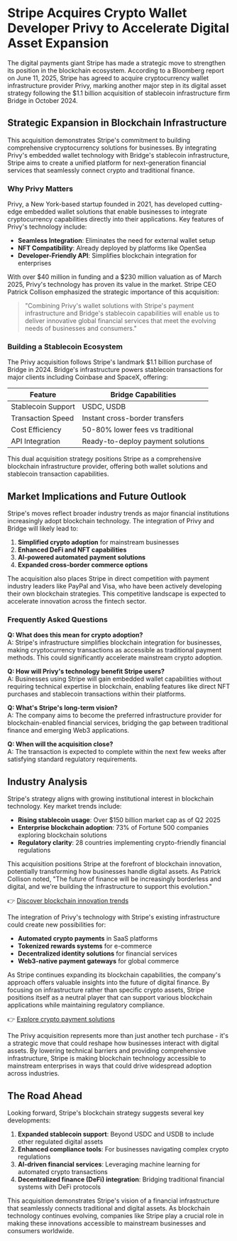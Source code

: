 # Stripe Acquires Crypto Wallet Developer Privy to Accelerate Digital Asset Expansion

The digital payments giant Stripe has made a strategic move to strengthen its position in the blockchain ecosystem. According to a Bloomberg report on June 11, 2025, Stripe has agreed to acquire cryptocurrency wallet infrastructure provider Privy, marking another major step in its digital asset strategy following the $1.1 billion acquisition of stablecoin infrastructure firm Bridge in October 2024.

## Strategic Expansion in Blockchain Infrastructure

This acquisition demonstrates Stripe's commitment to building comprehensive cryptocurrency solutions for businesses. By integrating Privy's embedded wallet technology with Bridge's stablecoin infrastructure, Stripe aims to create a unified platform for next-generation financial services that seamlessly connect crypto and traditional finance.

### Why Privy Matters

Privy, a New York-based startup founded in 2021, has developed cutting-edge embedded wallet solutions that enable businesses to integrate cryptocurrency capabilities directly into their applications. Key features of Privy's technology include:

- **Seamless Integration**: Eliminates the need for external wallet setup
- **NFT Compatibility**: Already deployed by platforms like OpenSea
- **Developer-Friendly API**: Simplifies blockchain integration for enterprises

With over $40 million in funding and a $230 million valuation as of March 2025, Privy's technology has proven its value in the market. Stripe CEO Patrick Collison emphasized the strategic importance of this acquisition:

> "Combining Privy's wallet solutions with Stripe's payment infrastructure and Bridge's stablecoin capabilities will enable us to deliver innovative global financial services that meet the evolving needs of businesses and consumers."

### Building a Stablecoin Ecosystem

The Privy acquisition follows Stripe's landmark $1.1 billion purchase of Bridge in 2024. Bridge's infrastructure powers stablecoin transactions for major clients including Coinbase and SpaceX, offering:

| Feature              | Bridge Capabilities              |
|----------------------|----------------------------------|
| Stablecoin Support   | USDC, USDB                       |
| Transaction Speed    | Instant cross-border transfers   |
| Cost Efficiency      | 50-80% lower fees vs traditional |
| API Integration      | Ready-to-deploy payment solutions|

This dual acquisition strategy positions Stripe as a comprehensive blockchain infrastructure provider, offering both wallet solutions and stablecoin transaction capabilities.

## Market Implications and Future Outlook

Stripe's moves reflect broader industry trends as major financial institutions increasingly adopt blockchain technology. The integration of Privy and Bridge will likely lead to:

1. **Simplified crypto adoption** for mainstream businesses
2. **Enhanced DeFi and NFT capabilities**
3. **AI-powered automated payment solutions**
4. **Expanded cross-border commerce options**

The acquisition also places Stripe in direct competition with payment industry leaders like PayPal and Visa, who have been actively developing their own blockchain strategies. This competitive landscape is expected to accelerate innovation across the fintech sector.

### Frequently Asked Questions

**Q: What does this mean for crypto adoption?**  
A: Stripe's infrastructure simplifies blockchain integration for businesses, making cryptocurrency transactions as accessible as traditional payment methods. This could significantly accelerate mainstream crypto adoption.

**Q: How will Privy's technology benefit Stripe users?**  
A: Businesses using Stripe will gain embedded wallet capabilities without requiring technical expertise in blockchain, enabling features like direct NFT purchases and stablecoin transactions within their platforms.

**Q: What's Stripe's long-term vision?**  
A: The company aims to become the preferred infrastructure provider for blockchain-enabled financial services, bridging the gap between traditional finance and emerging Web3 applications.

**Q: When will the acquisition close?**  
A: The transaction is expected to complete within the next few weeks after satisfying standard regulatory requirements.

## Industry Analysis

Stripe's strategy aligns with growing institutional interest in blockchain technology. Key market trends include:

- **Rising stablecoin usage**: Over $150 billion market cap as of Q2 2025
- **Enterprise blockchain adoption**: 73% of Fortune 500 companies exploring blockchain solutions
- **Regulatory clarity**: 28 countries implementing crypto-friendly financial regulations

This acquisition positions Stripe at the forefront of blockchain innovation, potentially transforming how businesses handle digital assets. As Patrick Collison noted, "The future of finance will be increasingly borderless and digital, and we're building the infrastructure to support this evolution."

👉 [Discover blockchain innovation trends](https://bit.ly/okx-bonus)

The integration of Privy's technology with Stripe's existing infrastructure could create new possibilities for:

- **Automated crypto payments** in SaaS platforms
- **Tokenized rewards systems** for e-commerce
- **Decentralized identity solutions** for financial services
- **Web3-native payment gateways** for global commerce

As Stripe continues expanding its blockchain capabilities, the company's approach offers valuable insights into the future of digital finance. By focusing on infrastructure rather than specific crypto assets, Stripe positions itself as a neutral player that can support various blockchain applications while maintaining regulatory compliance.

👉 [Explore crypto payment solutions](https://bit.ly/okx-bonus)

The Privy acquisition represents more than just another tech purchase - it's a strategic move that could reshape how businesses interact with digital assets. By lowering technical barriers and providing comprehensive infrastructure, Stripe is making blockchain technology accessible to mainstream enterprises in ways that could drive widespread adoption across industries.

## The Road Ahead

Looking forward, Stripe's blockchain strategy suggests several key developments:

1. **Expanded stablecoin support**: Beyond USDC and USDB to include other regulated digital assets
2. **Enhanced compliance tools**: For businesses navigating complex crypto regulations
3. **AI-driven financial services**: Leveraging machine learning for automated crypto transactions
4. **Decentralized finance (DeFi) integration**: Bridging traditional financial systems with DeFi protocols

This acquisition demonstrates Stripe's vision of a financial infrastructure that seamlessly connects traditional and digital assets. As blockchain technology continues evolving, companies like Stripe play a crucial role in making these innovations accessible to mainstream businesses and consumers worldwide.